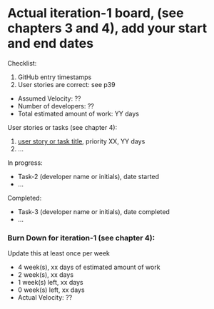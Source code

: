 # Actual iteration-1 board, (see chapters 3 and 4), add your start and end dates 

Checklist: 
1. GitHub entry timestamps
2. User stories are correct: see p39

* Assumed Velocity: ?? 
* Number of developers: ??
* Total estimated amount of work: YY days

User stories or tasks (see chapter 4):
1. [user story or task title](./user_stories/user_story_01_title.md), priority XX, YY days 
2. ...

In progress:
* Task-2 (developer name or initials), date started
* ...

Completed:
* Task-3 (developer name or initials), date completed
* ...

### Burn Down for iteration-1 (see chapter 4):
Update this at least once per week
* 4 week(s), xx days of estimated amount of work 
* 2 week(s), xx days
* 1 week(s) left, xx days
* 0 week(s) left, xx days
* Actual Velocity: ?? 